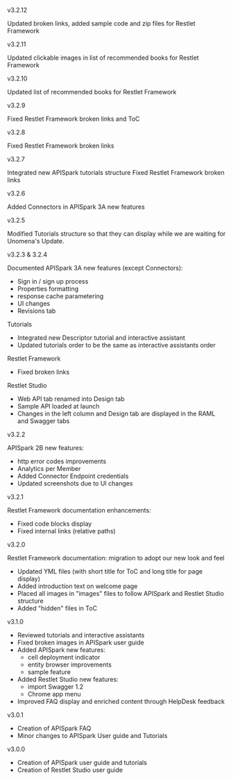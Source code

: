 v3.2.12

Updated broken links, added sample code and zip files for Restlet Framework

v3.2.11

Updated clickable images in list of recommended books for Restlet Framework

v3.2.10

Updated list of recommended books for Restlet Framework

v3.2.9

Fixed Restlet Framework broken links and ToC

v3.2.8

Fixed Restlet Framework broken links

v3.2.7

Integrated new APISpark tutorials structure
Fixed Restlet Framework broken links

v3.2.6

Added Connectors in APISpark 3A new features

v3.2.5

Modified Tutorials structure so that they can display while we are waiting for Unomena's Update.

v3.2.3 & 3.2.4

Documented APISpark 3A new features (except Connectors):

- Sign in / sign up process
- Properties formatting
- response cache parametering
- UI changes
- Revisions tab

Tutorials

- Integrated new Descriptor tutorial and interactive assistant
- Updated tutorials order to be the same as interactive assistants order

Restlet Framework

- Fixed broken links

Restlet Studio

- Web API tab renamed into Design tab
- Sample API loaded at launch
- Changes in the left column and Design tab are displayed in the RAML and Swagger tabs

v3.2.2

APISpark 2B new features:

- http error codes improvements
- Analytics per Member
- Added Connector Endpoint credentials
- Updated screenshots due to UI changes

v3.2.1

Restlet Framework documentation enhancements:

- Fixed code blocks display
- Fixed internal links (relative paths)

v3.2.0

Restlet Framework documentation: migration to adopt our new look and feel

- Updated YML files (with short title for ToC and long title for page display)
- Added introduction text on welcome page
- Placed all images in "images" files to follow APISpark and Restlet Studio structure
- Added "hidden" files in ToC

v3.1.0

- Reviewed tutorials and interactive assistants
- Fixed broken images in APISpark user guide
- Added APISpark new features:
  - cell deployment indicator
  - entity browser improvements
  - sample feature
- Added Restlet Studio new features:
  - import Swagger 1.2
  - Chrome app menu
- Improved FAQ display and enriched content through HelpDesk feedback

v3.0.1

- Creation of APISpark FAQ
- Minor changes to APISpark User guide and Tutorials

v3.0.0

- Creation of APISpark user guide and tutorials
- Creation of Restlet Studio user guide
